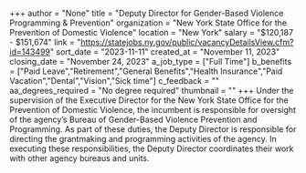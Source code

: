 +++
author = "None"
title = "Deputy Director for Gender-Based Violence Programming & Prevention"
organization = "New York State Office for the Prevention of Domestic Violence"
location = "New York"
salary = "$120,187 - $151,674"
link = "https://statejobs.ny.gov/public/vacancyDetailsView.cfm?id=143499"
sort_date = "2023-11-11"
created_at = "November 11, 2023"
closing_date = "November 24, 2023"
a_job_type = ["Full Time"]
b_benefits = ["Paid Leave","Retirement","General Benefits","Health Insurance","Paid Vacation","Dental","Vision","Sick time"]
c_feedback = ""
aa_degrees_required = "No degree required"
thumbnail = ""
+++
Under the supervision of the Executive Director for the New York State Office for the Prevention of Domestic Violence, the incumbent is responsible for oversight of the agency’s Bureau of Gender-Based Violence Prevention and Programming. As part of these duties, the Deputy Director is responsible for directing the grantmaking and programming activities of the agency. In executing these responsibilities, the Deputy Director coordinates their work with other agency bureaus and units.